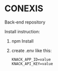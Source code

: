 # CONEXIS

Back-end repository

Install instruction:

1. npm Install

2. create .env like this:
    ```
    KNACK_APP_ID=value
    KNACK_API_KEY=value
    ```
